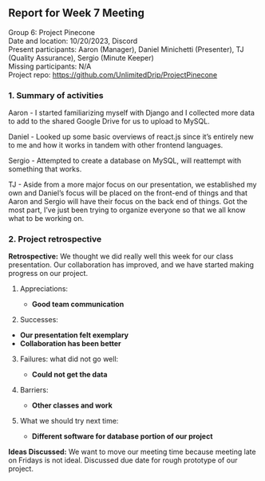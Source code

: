 ## **Report for Week 7 Meeting**

Group 6: Project Pinecone\
Date and location: 10/20/2023, Discord\
Present participants: Aaron (Manager), Daniel Minichetti (Presenter), TJ (Quality Assurance), Sergio (Minute Keeper)\
Missing participants: N/A\
Project repo: <https://github.com/UnlimitedDrip/ProjectPinecone>


### **1. Summary of activities**

Aaron - I started familiarizing myself with Django and I collected more data to add to the shared Google Drive for us to upload to MySQL.

Daniel - Looked up some basic overviews of react.js since it’s entirely new to me and how it works in tandem with other frontend languages.

Sergio - Attempted to create a database on MySQL, will reattempt with something that works. 

TJ - Aside from a more major focus on our presentation, we established my own and Daniel’s focus will be placed on the front-end of things and that Aaron and Sergio will have their focus on the back end of things. Got the most part, I’ve just been trying to organize everyone so that we all know what to be working on.

### 2. Project retrospective

**Retrospective:** We thought we did really well this week for our class presentation. Our collaboration has improved, and we have started making progress on our project. 

1. Appreciations: 

   - **Good team communication**

2. Successes: 

  - **Our presentation felt exemplary**
  - **Collaboration has been better** 

3. Failures: what did not go well: 

   - **Could not get the data** 

4. Barriers: 

   - **Other classes and work**

5. What we should try next time: 

   - **Different software for database portion of our project**

**Ideas Discussed:** We want to move our meeting time because meeting late on Fridays is not ideal. Discussed due date for rough prototype of our project. 

